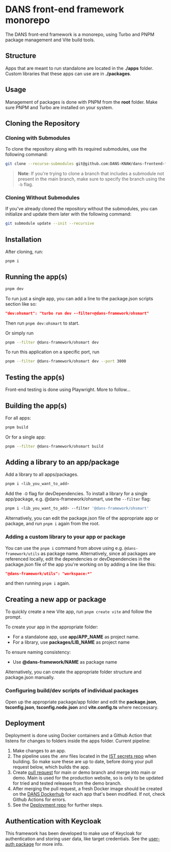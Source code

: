 # DANS front-end framework monorepo

The DANS front-end framework is a monorepo, using Turbo and PNPM package management and Vite build tools.

## Structure

Apps that are meant to run standalone are located in the **./apps** folder. Custom libraries that these apps can use are in **./packages**.

## Usage

Management of packages is done with PNPM from the **root** folder. Make sure PNPM and Turbo are installed on your system.

## Cloning the Repository

### Cloning with Submodules

To clone the repository along with its required submodules, use the following command:

```bash
git clone --recurse-submodules git@github.com:DANS-KNAW/dans-frontend-framework.git
```

> **Note**: If you're trying to clone a branch that includes a submodule not present in the main branch, make sure to specify the branch using the `-b` flag.

### Cloning Without Submodules

If you've already cloned the repository without the submodules, you can initialize and update them later with the following command:

```bash
git submodule update --init --recursive
```

## Installation

After cloning, run:

```bash
pnpm i
```

## Running the app(s)

```bash
pnpm dev
```

To run just a single app, you can add a line to the package.json scripts section like so:

```json
"dev:ohsmart": "turbo run dev --filter=@dans-framework/ohsmart"
```

Then run `pnpm dev:ohsmart` to start.

Or simply run

```bash
pnpm --filter @dans-framework/ohsmart dev
```

To run this application on a specific port, run

```bash
pnpm --filter @dans-framework/ohsmart dev --port 3000
```

## Testing the app(s)

Front-end testing is done using Playwright. More to follow...

## Building the app(s)

For all apps:

```bash
pnpm build
```

Or for a single app:

```bash
pnpm --filter @dans-framework/ohsmart build
```

## Adding a library to an app/package

Add a library to all apps/packages.

```bash
pnpm i <lib_you_want_to_add>
```

Add the `-D` flag for devDependencies.
To install a library for a single app/package, e.g. @dans-framework/ohsmart, use the `--filter` flag:

```bash
pnpm i <lib_you_want_to_add> --filter '@dans-framework/ohsmart'
```

Alternatively, you can edit the package.json file of the appropriate app or package, and run `pnpm i` again from the root.

### Adding a custom library to your app or package

You can use the `pnpm i` command from above using e.g. `@dans-framework/utils` as package name.
Alternatively, since all packages are referenced locally, edit the dependencies or devDependencies in the package.json file of the app you're working on by adding a line like this:

```json
"@dans-framework/utils": "workspace:*"
```

and then running `pnpm i` again.

## Creating a new app or package

To quickly create a new Vite app, run `pnpm create vite` and follow the prompt.

To create your app in the appropriate folder:

- For a standalone app, use **app/APP_NAME** as project name.
- For a library, use **packages/LIB_NAME** as project name

To ensure naming consistency:

- Use **@dans-framework/NAME** as package name

Alternatively, you can create the appropriate folder structure and package.json manually.

### Configuring build/dev scripts of individual packages

Open up the appropriate package/app folder and edit the **package.json**, **tsconfig.json**, **tsconfig.node.json** and **vite.config.ts** where neccessary.

## Deployment

Deployment is done using Docker containers and a Github Action that listens for changes to folders inside the apps folder. Current pipeline:

1.  Make changes to an app.
2.  The pipeline uses the .env files located in the [IST secrets repo](https://github.com/DANS-KNAW/IST-ohsmart-secrets) when building. So make sure these are up to date, before doing your pull request below, which builds the app.
3.  Create [pull request](pull_request_template.md) for main or demo branch and merge into main or demo. Main is used for the production website, so is only to be updated for tried and tested releases from the demo branch.
4.  After merging the pull request, a fresh Docker image should be created on the [DANS Dockerhub](https://hub.docker.com/u/dansknaw) for each app that's been modified. If not, check Github Actions for errors.
5.  See the [Deployment repo](https://github.com/DANS-KNAW/ohsmart-deploy) for further steps.

## Authentication with Keycloak

This framework has been developed to make use of Keycloak for authentication and storing user data, like target credentials. See the [user-auth package](user-auth.md) for more info.
